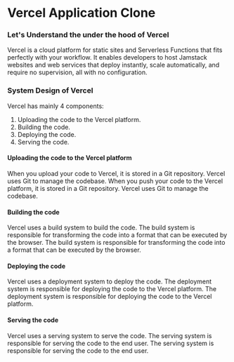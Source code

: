# Vercel Application Clone

### Let's Understand the under the hood of Vercel

Vercel is a cloud platform for static sites and Serverless Functions that fits perfectly with your workflow. It enables developers to host Jamstack websites and web services that deploy instantly, scale automatically, and require no supervision, all with no configuration.

### System Design of Vercel

Vercel has mainly 4 components:

1. Uploading the code to the Vercel platform.
2. Building the code.
3. Deploying the code.
4. Serving the code.

#### Uploading the code to the Vercel platform

When you upload your code to Vercel, it is stored in a Git repository. Vercel uses Git to manage the codebase. When you push your code to the Vercel platform, it is stored in a Git repository. Vercel uses Git to manage the codebase.

#### Building the code

Vercel uses a build system to build the code. The build system is responsible for transforming the code into a format that can be executed by the browser. The build system is responsible for transforming the code into a format that can be executed by the browser.

#### Deploying the code

Vercel uses a deployment system to deploy the code. The deployment system is responsible for deploying the code to the Vercel platform. The deployment system is responsible for deploying the code to the Vercel platform.

#### Serving the code

Vercel uses a serving system to serve the code. The serving system is responsible for serving the code to the end user. The serving system is responsible for serving the code to the end user.
